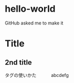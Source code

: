 # hello-world
GitHub asked me to make it
## 
# Title

## 2nd title

タグの使いかた　　　<source> abcdefg </source> 


